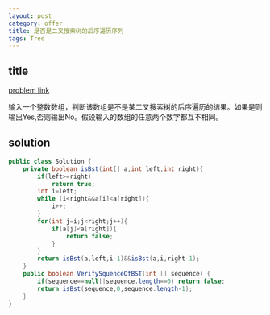 ```yaml
---
layout: post
category: offer
title: 是否是二叉搜索树的后序遍历序列
tags: Tree
---
```


## title
[problem link](https://www.nowcoder.com/practice/a861533d45854474ac791d90e447bafd?tpId=13&tqId=11176&tPage=2&rp=1&ru=%2Fta%2Fcoding-interviews&qru=%2Fta%2Fcoding-interviews%2Fquestion-ranking)

输入一个整数数组，判断该数组是不是某二叉搜索树的后序遍历的结果。如果是则输出Yes,否则输出No。假设输入的数组的任意两个数字都互不相同。

## solution


```java
public class Solution {
    private boolean isBst(int[] a,int left,int right){
        if(left>=right)
            return true;
        int i=left;
        while (i<right&&a[i]<a[right]){
            i++;
        }
        for(int j=i;j<right;j++){
            if(a[j]<a[right]){
                return false;
            }
        }
        return isBst(a,left,i-1)&&isBst(a,i,right-1);
    }
    public boolean VerifySquenceOfBST(int [] sequence) {
        if(sequence==null||sequence.length==0) return false;
        return isBst(sequence,0,sequence.length-1);
    }
}

```